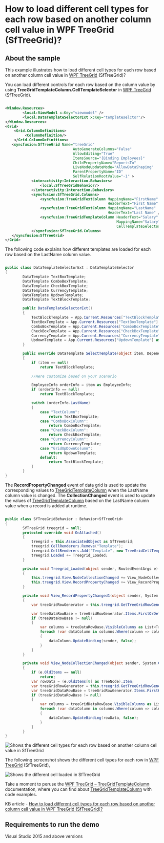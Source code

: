 # How to load different cell types for each row based on another column cell value in WPF TreeGrid (SfTreeGrid)?

## About the sample
This example illustrates how to load different cell types for each row based on another column cell value in [WPF TreeGrid](https://www.syncfusion.com/wpf-controls/treegrid) (SfTreeGrid)? 

You can load different controls for each row based on the column value by using **TreeGridTemplateColumn.CellTemplateSelector** in [WPF TreeGrid](https://www.syncfusion.com/wpf-controls/treegrid) (SfTreeGrid).

```XML

<Window.Resources>
        <local:ViewModel x:Key="viewmodel" />
        <local:DataTemplateSelectorExt x:Key="templateselctor"/>
</Window.Resources>
<Grid>
    <Grid.ColumnDefinitions>
         <ColumnDefinition/>
    </Grid.ColumnDefinitions>
   <syncfusion:SfTreeGrid Name="treeGrid"
                               AutoGenerateColumns="False"
                               AllowEditing="True"
                               ItemsSource="{Binding Employees}"
                               ChildPropertyName="ReportsTo"
                               LiveNodeUpdateMode="AllowDataShaping"
                               ParentPropertyName="ID"                               
                               SelfRelationRootValue="-1" >
            <interactivity:Interaction.Behaviors>
                <local:SfTreeGridBehavior/>
            </interactivity:Interaction.Behaviors>
            <syncfusion:SfTreeGrid.Columns>
                <syncfusion:TreeGridTextColumn MappingName="FirstName"
                                               HeaderText="First Name" />
                <syncfusion:TreeGridTextColumn MappingName="LastName" 
                                               HeaderText="Last Name" />
                <syncfusion:TreeGridTemplateColumn HeaderText="Salary" 
                                                   MappingName="Salary"
                                                   CellTemplateSelector="{StaticResource templateselctor}" />
            </syncfusion:SfTreeGrid.Columns>           
   </syncfusion:SfTreeGrid>       
</Grid>

```

The following code explains how different templates are loaded for each row based on the LastName column value.

```C#

public class DataTemplateSelectorExt : DataTemplateSelector
{
        DataTemplate TextBoxTemplate;
        DataTemplate ComboBoxTemplate;
        DataTemplate CheckBoxTemplate;
        DataTemplate CurrencyTemplate;
        DataTemplate UpdownTemplate;
        DataTemplate TextBlockTemplate;

        public DataTemplateSelectorExt()
        {
            TextBlockTemplate = App.Current.Resources["TextBlockTemplate"] as DataTemplate;
            TextBoxTemplate = App.Current.Resources["TextBoxTemplate"] as DataTemplate;
            ComboBoxTemplate = App.Current.Resources["ComboBoxTemplate"] as DataTemplate;
            CheckBoxTemplate = App.Current.Resources["CheckBoxTemplate"] as DataTemplate;
            CurrencyTemplate = App.Current.Resources["CurrencyTemplate"] as DataTemplate;
            UpdownTemplate = App.Current.Resources["UpdownTemplate"] as DataTemplate;
        }

        public override DataTemplate SelectTemplate(object item, DependencyObject container)
        {
            if (item == null)
                return TextBlockTemplate;
            
            //Here customize based on your scenario

            EmployeeInfo orderInfo = item as EmployeeInfo;
            if (orderInfo == null)
                return TextBlockTemplate;

            switch (orderInfo.LastName)
            {
                case "TextColumn":
                    return TextBoxTemplate;
                case "ComboBoxColumn":
                    return ComboBoxTemplate;
                case "CheckBoxColumn":
                    return CheckBoxTemplate;
                case "CurrencyColumn":
                    return CurrencyTemplate;
                case "GridUpDownColumn":
                    return UpdownTemplate;
                default:
                    return TextBlockTemplate;
            }
        }
}

```

The **RecordPropertyChanged** event of data grid is used to update the corresponding values to [TreeGridTemplateColumn](https://help.syncfusion.com/cr/wpf/Syncfusion.UI.Xaml.TreeGrid.TreeGridTemplateColumn.html) when the LastName column value is changed. The **CollectionChanged** event is used to update the values of [TreeGridTemplateColumn](https://help.syncfusion.com/cr/wpf/Syncfusion.UI.Xaml.TreeGrid.TreeGridTemplateColumn.html) based on the LastName column value when a record is added at runtime.

```C#

public class SfTreeGridBehavior : Behavior<SfTreeGrid>
{
        SfTreeGrid treegrid = null;
        protected override void OnAttached()
        {
            treegrid = this.AssociatedObject as SfTreeGrid;
            treegrid.CellRenderers.Remove("Template");
            treegrid.CellRenderers.Add("Template", new TreeGridCellTemplateRenderer());
            treegrid.Loaded += Treegrid_Loaded;
        }

        private void Treegrid_Loaded(object sender, RoutedEventArgs e)
        {
            this.treegrid.View.NodeCollectionChanged += View_NodeCollectionChanged;
            this.treegrid.View.RecordPropertyChanged += View_RecordPropertyChanged1;
        }        

        private void View_RecordPropertyChanged1(object sender, System.ComponentModel.PropertyChangedEventArgs e)
        {           
            var treeGridRowGenerator = this.treegrid.GetTreeGridRowGenerator();

            var treeDataRowBase = treeGridRowGenerator.Items.FirstOrDefault(row => row.RowData == sender);
            if (treeDataRowBase != null)
            {                
                var columns = treeDataRowBase.VisibleColumns as List<TreeDataColumnBase>;
                foreach (var dataColumn in columns.Where(column => column.Renderer != null && column.TreeGridColumn != null))
                {
                    dataColumn.UpdateBinding(sender, false);
                }
            }
        }

        private void View_NodeCollectionChanged(object sender, System.Collections.Specialized.NotifyCollectionChangedEventArgs e)
        {
            if (e.OldItems == null)
                return;
            var rowData = (e.OldItems[0] as TreeNode).Item;
            var treeGridRowGenerator = this.treegrid.GetTreeGridRowGenerator();
            var treeGridDataRowBase = treeGridRowGenerator.Items.FirstOrDefault(row => row.RowData == rowData);
            if (treeGridDataRowBase != null)
            {                
                var columns = treeGridDataRowBase.VisibleColumns as List<TreeDataColumnBase>;
                foreach (var dataColumn in columns.Where(column => column.Renderer != null && column.TreeGridColumn != null))
                {
                    dataColumn.UpdateBinding(rowData, false);
                }
            }
        }       
}

```

![Shows the different cell types for each row based on another column cell value in SfTreeGrid](EachRowLoadedDifferentCell.gif)

The following screenshot shows the different cell types for each row in [WPF TreeGrid](https://www.syncfusion.com/wpf-controls/treegrid) (SfTreeGrid),

![Shows the different cell loaded in SfTreeGrid](DifferentCell.png)

Take a moment to peruse the [WPF TreeGrid – TreeGridTemplateColumn](https://help.syncfusion.com/wpf/treegrid/column-type#treegridtemplatecolumn) documentation, where you can find about [TreeGridTemplateColumn](https://help.syncfusion.com/cr/wpf/Syncfusion.UI.Xaml.TreeGrid.TreeGridTemplateColumn.html) with code examples.

KB article - [How to load different cell types for each row based on another column cell value in WPF TreeGrid (SfTreeGrid)?](https://www.syncfusion.com/kb/12743/how-to-load-different-cell-types-for-each-row-based-on-another-column-cell-value-in-wpf)

## Requirements to run the demo
Visual Studio 2015 and above versions
